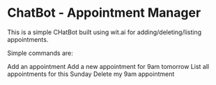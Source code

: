 # ChatBot - Appointment Manager

This is a simple CHatBot built using wit.ai for adding/deleting/listing appointments.

Simple commands are:

Add an appointment
Add a new appointment for 9am tomorrow
List all appointments for this Sunday
Delete my 9am appointment